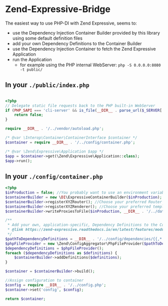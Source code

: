 # Zend-Expressive-Bridge

The easiest way to use PHP-DI with Zend Expressive, seems to:
 
 - use the Dependency Injection Container Builder provided by this library using some default definition files
 - add your own Dependency Definitions to the Container Builder
 - use the Dependency Injection Container to fetch the Zend Expressive Application
 - run the Application
   - for example using the PHP internal WebServer: `php -S 0.0.0.0:8080 -t public/`

## In your `./public/index.php`

```php

<?php
// Delegate static file requests back to the PHP built-in WebServer
if (PHP_SAPI === 'cli-server' && is_file(__DIR__ . parse_url($_SERVER['REQUEST_URI'], PHP_URL_PATH))) {
    return false;
}

require __DIR__ . '/../vendor/autoload.php';

/* @var \Interop\Container\ContainerInterface $container */
$container = require __DIR__ . '/../config/container.php';

/* @var \Zend\Expressive\Application $app */
$app = $container->get(\Zend\Expressive\Application::class);
$app->run();

```
## In your `./config/container.php`


```php
<?php
$inProduction = false; //You probably want to use an environment variable for this...
$containerBuilder = new \DI\ExpressiveContainerBuilder($inProduction);
$containerBuilder->registerXYZRouter(); //Choose your preferred Router
$containerBuilder->registerXYZRenderer(); //Choose your preferred template Renderer
$containerBuilder->writeProxiesToFile($inProduction, __DIR__ . '/../data/cache'); //You probably want to use caching in production

/**
 * Add your own, application-specific, Dependency Definitions to the Container Builder
 * @link https://zend-expressive.readthedocs.io/en/latest/features/modular-applications/
 */
$pathToDependencyDefinitions = __DIR__ . '/../config/dependencies/{{,*.}global,{,*.}local}.php';
$phpFileProvider = new \Zend\ConfigAggregator\PhpFileProvider($pathToDependencyDefinitions);
$dependencyDefinitions = $phpFileProvider();
foreach ($dependencyDefinitions as $definitions) {
    $containerBuilder->addDefinitions($definitions);
}

$container = $containerBuilder->build();

//Assign configuration to container
$config = require __DIR__ . '/../config.php';
$container->set('config', $config);

return $container;
```
